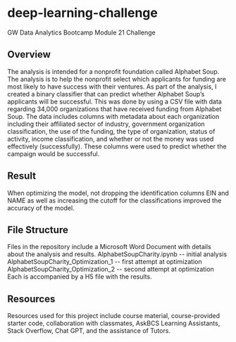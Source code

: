 # deep-learning-challenge
GW Data Analytics Bootcamp Module 21 Challenge

## Overview
The analysis is intended for a nonprofit foundation called Alphabet Soup. The analysis is to help the nonprofit select which applicants for funding are most likely to have success with their ventures. As part of the analysis, I created a binary classifier that can predict whether Alphabet Soup’s applicants will be successful. This was done by using a CSV file with data regarding 34,000 organizations that have received funding from Alphabet Soup. The data includes columns with metadata about each organization including their affiliated sector of industry, government organization classification, the use of the funding, the type of organization, status of activity, income classification, and whether or not the money was used effectively (successfully). These columns were used to predict whether the campaign would be successful.

## Result
When optimizing the model, not dropping the identification columns EIN and NAME as well as increasing the cutoff for the classifications improved the accuracy of the model. 

## File Structure
Files in the repository include a Microsoft Word Document with details about the analysis and results. 
AlphabetSoupCharity.ipynb -- initial analysis
AlphabetSoupCharity_Optimization_1 -- first attempt at optimization
AlphabetSoupCharity_Optimization_2 -- second attempt at optimization
Each is accompanied by a H5 file with the results. 

## Resources
Resources used for this project include course material, course-provided starter code, collaboration with classmates, AskBCS Learning Assistants, Stack Overflow, Chat GPT, and the assistance of Tutors. 
